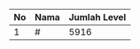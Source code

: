 | No | Nama            | Jumlah Level |
|----|-----------------|--------------|
| 1  | #    |    5916        |
